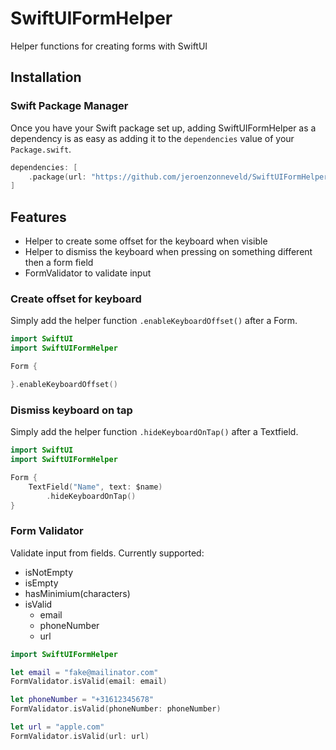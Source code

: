 # SwiftUIFormHelper
Helper functions for creating forms with SwiftUI

## Installation

### Swift Package Manager
Once you have your Swift package set up, adding SwiftUIFormHelper as a dependency is as easy as adding it to the `dependencies` value of your `Package.swift`.

```swift
dependencies: [
    .package(url: "https://github.com/jeroenzonneveld/SwiftUIFormHelper", .upToNextMajor(from: "1.3.0"))
]
```

## Features

- Helper to create some offset for the keyboard when visible
- Helper to dismiss the keyboard when pressing on something different then a form field
- FormValidator to validate input

### Create offset for keyboard

Simply add the helper function `.enableKeyboardOffset()` after a Form.

```swift
import SwiftUI 
import SwiftUIFormHelper

Form {

}.enableKeyboardOffset()
```

### Dismiss keyboard on tap

Simply add the helper function `.hideKeyboardOnTap()` after a Textfield.

```swift
import SwiftUI 
import SwiftUIFormHelper

Form {
    TextField("Name", text: $name)
        .hideKeyboardOnTap()
}
```

### Form Validator

Validate input from fields. Currently supported:
- isNotEmpty
- isEmpty
- hasMinimium(characters)
- isValid
    - email
    - phoneNumber
    - url

```swift
import SwiftUIFormHelper

let email = "fake@mailinator.com"
FormValidator.isValid(email: email)

let phoneNumber = "+31612345678"
FormValidator.isValid(phoneNumber: phoneNumber)

let url = "apple.com"
FormValidator.isValid(url: url)
```
